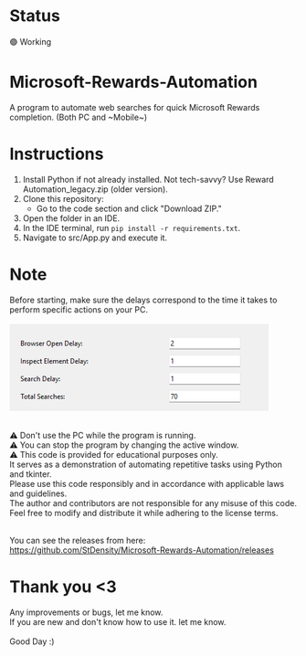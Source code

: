 # Status 
🟢 Working

# Microsoft-Rewards-Automation
A program to automate web searches for quick Microsoft Rewards completion. (Both PC and ~Mobile~)


# Instructions

1. Install Python if not already installed. Not tech-savvy? Use Reward Automation_legacy.zip (older version).
2. Clone this repository:
   - Go to the code section and click "Download ZIP."
3. Open the folder in an IDE.
4. In the IDE terminal, run `pip install -r requirements.txt`.
5. Navigate to src/App.py and execute it.



# Note
Before starting, make sure the delays correspond to the time it takes to perform specific actions on your PC. <Br> <Br>
![Resources/Image/Delay_ScreenShot.png](Resources/Image/Delay_ScreenShot.png) <Br> <Br>

⚠️ Don't use the PC while the program is running. <Br> 
⚠️ You can stop the program by changing the active window. <Br>
⚠️ This code is provided for educational purposes only. <Br>
It serves as a demonstration of automating repetitive tasks using Python and tkinter. <Br>
Please use this code responsibly and in accordance with applicable laws and guidelines. <Br>
The author and contributors are not responsible for any misuse of this code. <Br>
Feel free to modify and distribute it while adhering to the license terms. <Br> <Br>


You can see the releases from here: https://github.com/StDensity/Microsoft-Rewards-Automation/releases

# Thank you <3


Any improvements or bugs, let me know. <Br>
If you are new and don't know how to use it. let me know. <Br> <Br>
Good Day :)

